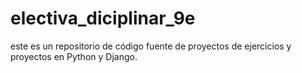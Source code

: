 # electiva_diciplinar_9e
este es un repositorio de código fuente de proyectos de ejercicios y proyectos en Python y Django.

